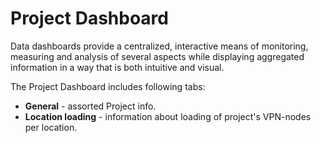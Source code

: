 # Project Dashboard

Data dashboards provide a centralized, interactive means of monitoring, measuring and analysis of several aspects while displaying aggregated information in a way that is both intuitive and visual.

The Project Dashboard includes following tabs:

* **General** - assorted Project info.
* **Location loading** - information about loading of project's VPN-nodes per location.

